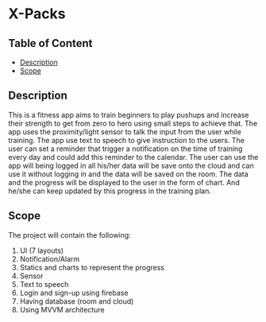 # X-Packs

## Table of Content

* [Description](#description)
* [Scope](#Project)

## Description
This is a fitness app aims to train beginners to play pushups and increase their strength to get from zero to hero using small steps to achieve that.
The app uses the proximity/light sensor to talk the input from the user while training. The app use text to speech to give instruction to the users.
The user can set a reminder that trigger a notification on the time of training every day and could add this reminder to the calendar.
The user can use the app will being logged in all his/her data will be save onto the cloud and can use it without logging in and the data will be saved on the room.
The data and the progress will be displayed to the user in the form of chart. And he/she can keep updated by this progress in the training plan.

## Scope
The project will contain the following:
1.	UI (7 layouts)
2.	Notification/Alarm
3.	Statics and charts to represent the progress
4.	Sensor
5.	Text to speech
6.	Login and sign-up using firebase
7.	Having database (room and cloud) 
8.	Using MVVM architecture

